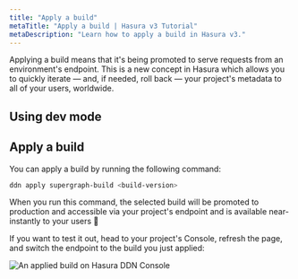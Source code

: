 ```yaml
---
title: "Apply a build"
metaTitle: "Apply a build | Hasura v3 Tutorial"
metaDescription: "Learn how to apply a build in Hasura v3."
---
```


Applying a build means that it's being promoted to serve requests from an environment's endpoint. This is a new concept
in Hasura which allows you to quickly iterate — and, if needed, roll back — your project's metadata to all of your
users, worldwide.

## Using dev mode

## Apply a build

You can apply a build by running the following command:

```bash
ddn apply supergraph-build <build-version>
```

When you run this command, the selected build will be promoted to production and accessible via your project's endpoint
and is available near-instantly to your users 🚀

If you want to test it out, head to your project's Console, refresh the page, and switch the endpoint to the build you
just applied:

![An applied build on Hasura DDN Console](https://graphql-engine-cdn.hasura.io/learn-hasura/assets/backend-stack/v3/console-applied.png)
